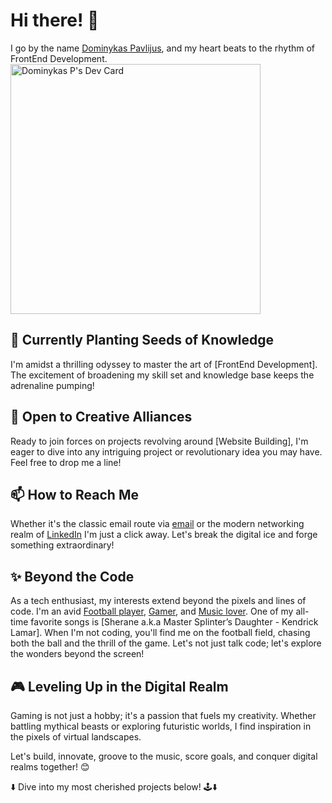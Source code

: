 # Hi there! 👋

I go by the name [Dominykas Pavlijus](https://github.com/B0K1NG), and my heart beats to the rhythm of FrontEnd Development.
<a href="https://app.daily.dev/b0k1ng"><img src="https://api.daily.dev/devcards/eedc3c17b64449cd968d6058eb1da06f.png?r=th7" width="400" alt="Dominykas P's Dev Card"/></a>

## 🌱 Currently Planting Seeds of Knowledge

I'm amidst a thrilling odyssey to master the art of [FrontEnd Development]. The excitement of broadening my skill set and knowledge base keeps the adrenaline pumping!

## 💞️ Open to Creative Alliances

Ready to join forces on projects revolving around [Website Building], I'm eager to dive into any intriguing project or revolutionary idea you may have. Feel free to drop me a line!

## 📫 How to Reach Me

Whether it's the classic email route via [email](https://mail.google.com/mail/?view=cm&source=mailto&to=dominykaspavlijus@gmail.com) or the modern networking realm of [LinkedIn](https://www.linkedin.com/in/dominykas-pavlijus-138b41270/) I'm just a click away. Let's break the digital ice and forge something extraordinary!

## ✨ Beyond the Code

As a tech enthusiast, my interests extend beyond the pixels and lines of code. I'm an avid [Football player](http://www.vilniausfutbolas.lt/zaidejas/Dominykas-Pavlijus/15956/20/30), [Gamer](https://steamcommunity.com/id/GPR125/), and [Music lover](https://music.youtube.com/playlist?list=PLzDyUTWSCzsp2Qe6AIsii6v9-XqW7mEc7). One of my all-time favorite songs is [Sherane a.k.a Master Splinter’s Daughter - Kendrick Lamar]. When I'm not coding, you'll find me on the football field, chasing both the ball and the thrill of the game. Let's not just talk code; let's explore the wonders beyond the screen!

## 🎮 Leveling Up in the Digital Realm

Gaming is not just a hobby; it's a passion that fuels my creativity. Whether battling mythical beasts or exploring futuristic worlds, I find inspiration in the pixels of virtual landscapes.

Let's build, innovate, groove to the music, score goals, and conquer digital realms together! 😊

⬇️ Dive into my most cherished projects below! 🕹️⬇️
